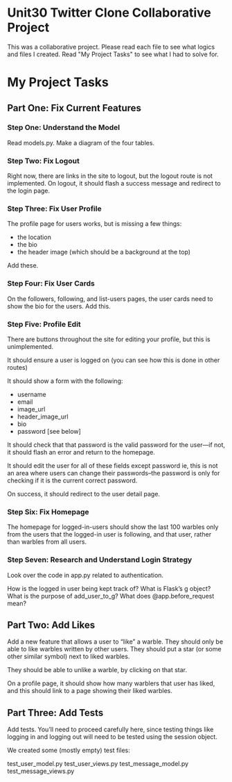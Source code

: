 # Unit30 Twitter Clone Collaborative Project
This was a collaborative project. Please read each file to see what logics and files I created. Read "My Project Tasks" to see what I had to solve for.

# My Project Tasks
## Part One: Fix Current Features
### Step One: Understand the Model
Read models.py. Make a diagram of the four tables.

### Step Two: Fix Logout
Right now, there are links in the site to logout, but the logout route is not implemented.
On logout, it should flash a success message and redirect to the login page.

### Step Three: Fix User Profile
The profile page for users works, but is missing a few things:
- the location
- the bio
- the header image (which should be a background at the top)

Add these.

### Step Four: Fix User Cards
On the followers, following, and list-users pages, the user cards need to show the bio for the users. Add this.

### Step Five: Profile Edit
There are buttons throughout the site for editing your profile, but this is unimplemented.

It should ensure a user is logged on (you can see how this is done in other routes)

It should show a form with the following:
- username
- email
- image_url
- header_image_url
- bio
- password [see below]

It should check that that password is the valid password for the user—if not, it should flash an error and return to the homepage.

It should edit the user for all of these fields except password ie, this is not an area where users can change their passwords–the password is only for checking if it is the current correct password.

On success, it should redirect to the user detail page.

### Step Six: Fix Homepage
The homepage for logged-in-users should show the last 100 warbles only from the users that the logged-in user is following, and that user, rather than warbles from all users.

### Step Seven: Research and Understand Login Strategy
Look over the code in app.py related to authentication.

How is the logged in user being kept track of?
What is Flask’s g object?
What is the purpose of add_user_to_g?
What does @app.before_request mean?

## Part Two: Add Likes
Add a new feature that allows a user to “like” a warble. They should only be able to like warbles written by other users. They should put a star (or some other similar symbol) next to liked warbles.

They should be able to unlike a warble, by clicking on that star.

On a profile page, it should show how many warblers that user has liked, and this should link to a page showing their liked warbles.

## Part Three: Add Tests
Add tests. You’ll need to proceed carefully here, since testing things like logging in and logging out will need to be tested using the session object.

We created some (mostly empty) test files:

test_user_model.py
test_user_views.py
test_message_model.py
test_message_views.py